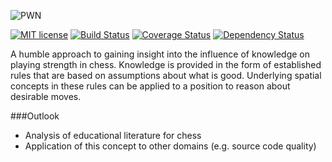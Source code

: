 ![PWN](https://raw.githubusercontent.com/lmbrs/abaddon/master/logo.png)

[![MIT license](http://img.shields.io/badge/license-MIT-brightgreen.svg)](https://github.com/lmbrs/abaddon/blob/master/LICENSE.md) [![Build Status](https://travis-ci.org/lmbrs/abaddon.svg?branch=master)](https://travis-ci.org/lmbrs/abaddon) [![Coverage Status](http://coveralls.io/repos/lmbrs/abaddon/badge.svg?branch=master&service=github)](https://coveralls.io/github/lmbrs/abaddon?branch=master) [![Dependency Status](https://www.versioneye.com/user/projects/5632c51436d0ab0016001ce8/badge.svg?style=flat)](https://www.versioneye.com/user/projects/5632c51436d0ab0016001ce8)

A humble approach to gaining insight into the influence of knowledge on playing strength in chess. Knowledge is provided in the form of established rules that are based on assumptions about what is good. Underlying spatial concepts in these rules can be applied to a position to reason about desirable moves.

###Outlook
- Analysis of educational literature for chess
- Application of this concept to other domains (e.g. source code quality)
